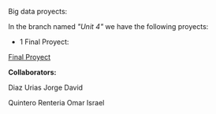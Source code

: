 Big data proyects:

In the branch named _"Unit 4"_ we have the following proyects:

- 1 Final Proyect:

[Final Proyect](https://github.com/Omar-I/BigData/tree/Unit_4/Evaluation)

**Collaborators:**

Diaz Urias Jorge David

Quintero Renteria Omar Israel


